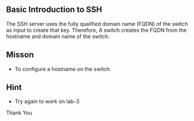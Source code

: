 ## Basic Introduction to SSH
The SSH server uses the fully qualified domain name (FQDN) of the switch as input to create that key. Therefore, A switch creates the FQDN from the hostname and domain name of the switch.

## Misson 
 - To configure a hostname on the switch.


## Hint  
 - Try again to work on lab-3.


Thank You

